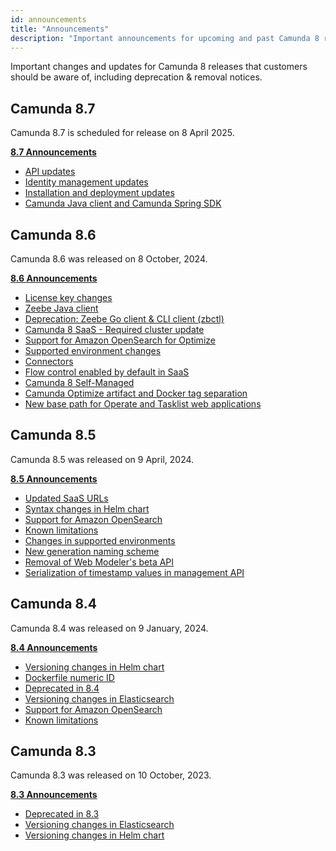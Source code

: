 ```yaml
---
id: announcements
title: "Announcements"
description: "Important announcements for upcoming and past Camunda 8 releases that customers should be aware of, including deprecation & removal notices."
---
```


Important changes and updates for Camunda 8 releases that customers should be aware of, including deprecation & removal notices.

## Camunda 8.7

Camunda 8.7 is scheduled for release on 8 April 2025.

<div class="double-column-container">
<div class="double-column-left">

**[8.7 Announcements](/reference/announcements-release-notes/870/870-announcements.md)**

</div>
<div class="double-column-right">

- [API updates](/reference/announcements-release-notes/870/870-announcements.md#api-updates-saasself-managed)
- [Identity management updates](/reference/announcements-release-notes/870/870-announcements.md#identity-management-updates-saasself-managed)
- [Installation and deployment updates](/reference/announcements-release-notes/870/870-announcements.md#installation-and-deployment-updates-self-managed)
- [Camunda Java client and Camunda Spring SDK](/reference/announcements-release-notes/870/870-announcements.md#camunda-java-client-and-camunda-spring-sdk-self-managed)

</div>
</div>

## Camunda 8.6

Camunda 8.6 was released on 8 October, 2024.

<div class="double-column-container">
<div class="double-column-left">

**[8.6 Announcements](/reference/announcements-release-notes/860.md)**

</div>
<div class="double-column-right">

- [License key changes](/reference/announcements-release-notes/860.md#license-key-changes)
- [Zeebe Java client](/reference/announcements-release-notes/860.md#zeebe-java-client)
- [Deprecation: Zeebe Go client & CLI client (zbctl)](/reference/announcements-release-notes/860.md#deprecation-zeebe-go-client--cli-client-zbctl)
- [Camunda 8 SaaS - Required cluster update](/reference/announcements-release-notes/860.md#camunda-8-saas---required-cluster-update)
- [Support for Amazon OpenSearch for Optimize](/reference/announcements-release-notes/860.md#support-for-amazon-opensearch-for-optimize)
- [Supported environment changes](/reference/announcements-release-notes/860.md#supported-environment-changes-openjdk-elasticsearch-amazon-opensearch)
- [Connectors](/reference/announcements-release-notes/860.md#connectors)
- [Flow control enabled by default in SaaS](/reference/announcements-release-notes/860.md#flow-control-enabled-by-default-in-saas)
- [Camunda 8 Self-Managed](/reference/announcements-release-notes/860.md#camunda-8-self-managed)
- [Camunda Optimize artifact and Docker tag separation](/reference/announcements-release-notes/860.md#camunda-optimize-artifact-and-docker-tag-separation)
- [New base path for Operate and Tasklist web applications](/reference/announcements-release-notes/860.md#new-base-path-for-operate-and-tasklist-web-applications)

</div>
</div>

## Camunda 8.5

Camunda 8.5 was released on 9 April, 2024.

<div class="double-column-container">
<div class="double-column-left">

**[8.5 Announcements](/reference/announcements-release-notes/850.md#camunda-85)**

</div>
<div class="double-column-right">

- [Updated SaaS URLs](/reference/announcements-release-notes/850.md#updated-saas-urls)
- [Syntax changes in Helm chart](/reference/announcements-release-notes/850.md#syntax-changes-in-helm-chart)
- [Support for Amazon OpenSearch](/reference/announcements-release-notes/850.md#support-for-amazon-opensearch)
- [Known limitations](/reference/announcements-release-notes/850.md#known-limitations)
- [Changes in supported environments](/reference/announcements-release-notes/850.md#changes-in-supported-environments)
- [New generation naming scheme](/reference/announcements-release-notes/850.md#camunda-saas-new-generation-naming-scheme)
- [Removal of Web Modeler's beta API](/reference/announcements-release-notes/850.md#removal-of-web-modelers-beta-api)
- [Serialization of timestamp values in management API](/reference/announcements-release-notes/850.md#zeebe-850-breaks-serialization-of-timestamp-values-in-management-api-self-managed-only)

</div>
</div>

## Camunda 8.4

Camunda 8.4 was released on 9 January, 2024.

<div class="double-column-container">
<div class="double-column-left">

**[8.4 Announcements](/reference/announcements-release-notes/850.md#camunda-84)**

</div>
<div class="double-column-right">

- [Versioning changes in Helm chart](/reference/announcements-release-notes/850.md#versioning-changes-in-helm-chart)
- [Dockerfile numeric ID](/reference/announcements-release-notes/850.md#dockerfile-numeric-id)
- [Deprecated in 8.4](/reference/announcements-release-notes/850.md#deprecated-in-84)
- [Versioning changes in Elasticsearch](/reference/announcements-release-notes/850.md#versioning-changes-in-elasticsearch)
- [Support for Amazon OpenSearch](/reference/announcements-release-notes/850.md#support-for-amazon-opensearch-1)
- [Known limitations](/reference/announcements-release-notes/850.md#known-limitations-1)

</div>
</div>

## Camunda 8.3

Camunda 8.3 was released on 10 October, 2023.

<div class="double-column-container">
<div class="double-column-left">

**[8.3 Announcements](/reference/announcements-release-notes/850.md#camunda-83)**

</div>
<div class="double-column-right">

- [Deprecated in 8.3](/reference/announcements-release-notes/850.md#deprecated-in-83)
- [Versioning changes in Elasticsearch](/reference/announcements-release-notes/850.md#versioning-changes-in-elasticsearch-1)
- [Versioning changes in Helm chart](/reference/announcements-release-notes/850.md#versioning-changes-in-helm-chart-1)

</div>
</div>
